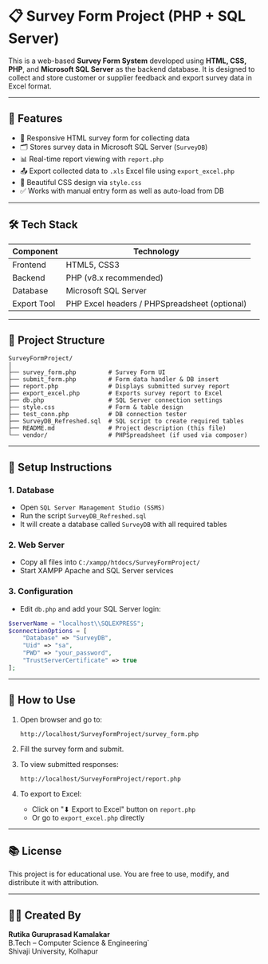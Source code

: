 # 📋 Survey Form Project (PHP + SQL Server)

This is a web-based **Survey Form System** developed using **HTML, CSS, PHP**, and **Microsoft SQL Server** as the backend database. It is designed to collect and store customer or supplier feedback and export survey data in Excel format.

---

## 🔧 Features

- 📝 Responsive HTML survey form for collecting data
- 🗂️ Stores survey data in Microsoft SQL Server (`SurveyDB`)
- 📊 Real-time report viewing with `report.php`
- 📤 Export collected data to `.xls` Excel file using `export_excel.php`
- 🎨 Beautiful CSS design via `style.css`
- ✅ Works with manual entry form as well as auto-load from DB

---

## 🛠️ Tech Stack

| Component    | Technology           |
|--------------|----------------------|
| Frontend     | HTML5, CSS3          |
| Backend      | PHP (v8.x recommended) |
| Database     | Microsoft SQL Server |
| Export Tool  | PHP Excel headers / PHPSpreadsheet (optional) |

---

## 📁 Project Structure

```
SurveyFormProject/
│
├── survey_form.php         # Survey Form UI
├── submit_form.php         # Form data handler & DB insert
├── report.php              # Displays submitted survey report
├── export_excel.php        # Exports survey report to Excel
├── db.php                  # SQL Server connection settings
├── style.css               # Form & table design
├── test_conn.php           # DB connection tester
├── SurveyDB_Refreshed.sql  # SQL script to create required tables
├── README.md               # Project description (this file)
└── vendor/                 # PHPSpreadsheet (if used via composer)
```

---

## 🧰 Setup Instructions

### 1. Database
- Open `SQL Server Management Studio (SSMS)`
- Run the script `SurveyDB_Refreshed.sql`
- It will create a database called `SurveyDB` with all required tables

### 2. Web Server
- Copy all files into `C:/xampp/htdocs/SurveyFormProject/`
- Start XAMPP Apache and SQL Server services

### 3. Configuration
- Edit `db.php` and add your SQL Server login:
```php
$serverName = "localhost\\SQLEXPRESS"; 
$connectionOptions = [
    "Database" => "SurveyDB",
    "Uid" => "sa",
    "PWD" => "your_password",
    "TrustServerCertificate" => true
];
```

---

## 🚀 How to Use

1. Open browser and go to:
   ```
   http://localhost/SurveyFormProject/survey_form.php
   ```

2. Fill the survey form and submit.

3. To view submitted responses:
   ```
   http://localhost/SurveyFormProject/report.php
   ```

4. To export to Excel:
   - Click on "⬇ Export to Excel" button on `report.php`
   - Or go to `export_excel.php` directly

---

## 📚 License

This project is for educational use. You are free to use, modify, and distribute it with attribution.

---

## 👩‍💻 Created By

**Rutika Guruprasad Kamalakar**  
B.Tech – Computer Science & Engineering`  
Shivaji University, Kolhapur
